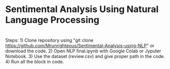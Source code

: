 # Sentimental Analysis Using Natural Language Processing 
#
#
#
#
#

Steps:
	 1) Clone repository using "git clone https://github.com/Mrunrighteous/Sentimental-Analysis-using-NLP" or download the code.
	 2) Open NLP final.ipynb with Google Colab or Jyputer Notebook.
	 3) Use the dataset (review.csv) and give proper path in the code.
	 4) Run all the block in code.